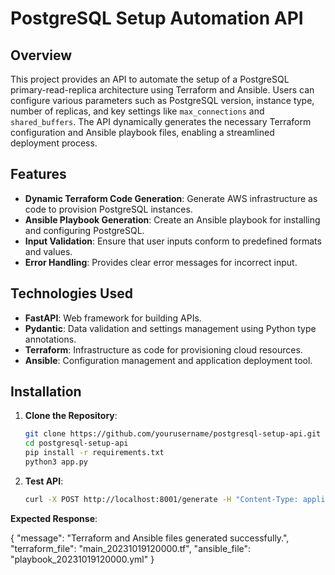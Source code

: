 # PostgreSQL Setup Automation API

## Overview

This project provides an API to automate the setup of a PostgreSQL primary-read-replica architecture using Terraform and Ansible. Users can configure various parameters such as PostgreSQL version, instance type, number of replicas, and key settings like `max_connections` and `shared_buffers`. The API dynamically generates the necessary Terraform configuration and Ansible playbook files, enabling a streamlined deployment process.

## Features

- **Dynamic Terraform Code Generation**: Generate AWS infrastructure as code to provision PostgreSQL instances.
- **Ansible Playbook Generation**: Create an Ansible playbook for installing and configuring PostgreSQL.
- **Input Validation**: Ensure that user inputs conform to predefined formats and values.
- **Error Handling**: Provides clear error messages for incorrect input.

## Technologies Used

- **FastAPI**: Web framework for building APIs.
- **Pydantic**: Data validation and settings management using Python type annotations.
- **Terraform**: Infrastructure as code for provisioning cloud resources.
- **Ansible**: Configuration management and application deployment tool.

## Installation

1. **Clone the Repository**:
   ```bash
   git clone https://github.com/yourusername/postgresql-setup-api.git
   cd postgresql-setup-api
   pip install -r requirements.txt
   python3 app.py

2. **Test API**:
   ```bash
   curl -X POST http://localhost:8001/generate -H "Content-Type: application/json" -d '{"postgres_version": "14.10","instance_type": "t2.micro","num_replicas": 2,"max_connections": 100,"shared_buffers": "256MB"}'


**Expected Response**:

{
    "message": "Terraform and Ansible files generated successfully.",
    "terraform_file": "main_20231019120000.tf",
    "ansible_file": "playbook_20231019120000.yml"
}
